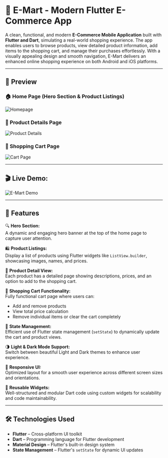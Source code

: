 # 🛒 E-Mart - Modern Flutter E-Commerce App

A clean, functional, and modern **E-Commerce Mobile Application** built with **Flutter and Dart**, simulating a real-world shopping experience. The app enables users to browse products, view detailed product information, add items to the shopping cart, and manage their purchases effortlessly. With a visually appealing design and smooth navigation, E-Mart delivers an enhanced online shopping experience on both Android and iOS platforms.

---

## 📱 Preview

### 🏠 Home Page (Hero Section & Product Listings)
![Homepage](./pg1.png)

### 📄 Product Details Page
![Product Details](./pg2.png)

### 🛒 Shopping Cart Page
![Cart Page](./pg3.png)

---

## 🎬 Live Demo:

![E-Mart Demo](./emart%20recording.gif)

---

## 🚀 Features

🔍 **Hero Section:**  
A dynamic and engaging hero banner at the top of the home page to capture user attention.

🛍️ **Product Listings:**  
Display a list of products using Flutter widgets like `ListView.builder`, showcasing images, names, and prices.

📄 **Product Detail View:**  
Each product has a detailed page showing descriptions, prices, and an option to add to the shopping cart.

🛒 **Shopping Cart Functionality:**  
Fully functional cart page where users can:
- Add and remove products
- View total price calculation
- Remove individual items or clear the cart completely

💾 **State Management:**  
Efficient use of Flutter state management (`setState`) to dynamically update the cart and product views.

🌗 **Light & Dark Mode Support:**  
Switch between beautiful Light and Dark themes to enhance user experience.

📱 **Responsive UI:**  
Optimized layout for a smooth user experience across different screen sizes and orientations.

🧩 **Reusable Widgets:**  
Well-structured and modular Dart code using custom widgets for scalability and code maintainability.

---

## 🛠️ Technologies Used

- **Flutter** – Cross-platform UI toolkit
- **Dart** – Programming language for Flutter development
- **Material Design** – Flutter's built-in design system
- **State Management** – Flutter's `setState` for dynamic UI updates

